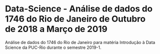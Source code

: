 # Data-Science - Análise de dados do 1746 do Rio de Janeiro de Outubro de 2018 a Março de 2019
Análise de dados do 1746 do Rio de Janeiro para matéria Introdução à Data Science da PUC-Rio durante o semestre 2019-1.

